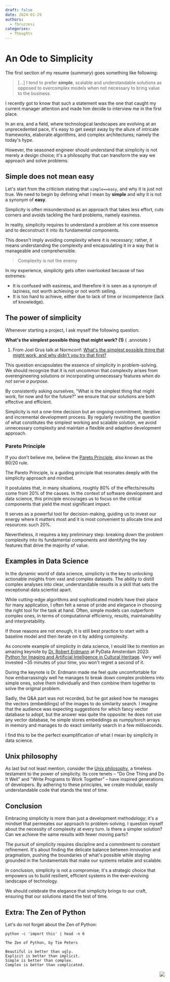 ```yaml
---
draft: false
date: 2024-01-29
authors:
  - fbruzzesi
categories:
  - Thoughts
---
```


# An Ode to Simplicity

<!-- more -->

The first section of my resume (_summary_) goes something like following:

> [...] I tend to prefer **simple**, scalable and understandable solutions as opposed to overcomplex models when not necessary to bring value to the business.

I recently got to know that such a statement was the one that caught my current manager attention and made him decide to interview me in the first place.

In an era, and a field, where technological landscapes are evolving at an unprecedented pace, it's easy to get swept away by the allure of intricate frameworks, elaborate algorithms, and complex architectures; namely the today's _hype_.

However, the seasoned engineer should understand that simplicity is not merely a design choice; it's a philosophy that can transform the way we approach and solve problems.

## Simple does not mean easy

Let's start from the criticism stating that `simple==easy`, and why it is just not true. We need to begin by defining what I mean by **simple** and why it is not a synonym of **easy**.

Simplicity is often misunderstood as an approach that takes less effort, cuts corners and avoids tackling the hard problems, namely easiness.

In reality, simplicity requires to understand a problem at his core essence and to deconstruct it into its fundamental components.

This doesn't imply avoiding complexity where it is necessary; rather, it means understanding the complexity and encapsulating it in a way that is manageable and comprehensible.

> Complexity is not the enemy

In my experience, simplicity gets often overlooked because of two extremes:

- It is confused with easiness, and therefore it is seen as a synonym of laziness, not worth achieving or not worth selling.
- It is too hard to achieve, either due to lack of time or incompetence (lack of knowledge).

## The power of simplicity

Whenever starting a project, I ask myself the following question:

**What's the simplest possible thing that might work? (1)**
{ .annotate }

1. From Joel Grus talk at Normconf: [What's the simplest possible thing that might work, and why didn't you try that first?][joel-grus-normconf]

This question encapsulates the essence of simplicity in problem-solving. We should recognize that it is not uncommon that complexity arises from overengineering solutions or incorporating unnecessary features _when do not serve a purpose_.

By consistently asking ourselves, "What is the simplest thing that might work, for now and for the future?" we ensure that our solutions are both effective and efficient.

Simplicity is not a one-time decision but an ongoing commitment, iterative and incremental development process. By regularly revisiting the question of what constitutes the simplest working and scalable solution, we avoid unnecessary complexity and maintain a flexible and adaptive development approach.

### Pareto Principle

If you don't believe me, believe the [Pareto Principle][pareto-wiki], also known as the 80/20 rule.

The Pareto Principle, is a guiding principle that resonates deeply with the simplicity approach and mindset.

It postulates that, in many situations, roughly 80% of the effects/results come from 20% of the causes. In the context of software development and data science, this principle encourages us to focus on the critical components that yield the most significant impact.

It serves as a powerful tool for decision-making, guiding us to invest our energy where it matters most and it is most convenient to allocate time and resources: such 20%.

Nevertheless, it requires a key preliminary step: breaking down the problem complexity into its fundamental components and identifying the key features that drive the majority of value.

## Examples in Data Science

In the dynamic world of data science, simplicity is the key to unlocking actionable insights from vast and complex datasets. The ability to distill complex analyses into clear, understandable results is a skill that sets the exceptional data scientist apart.

While cutting-edge algorithms and sophisticated models have their place for many application, I often felt a sense of pride and elegance in choosing the right tool for the task at hand. Often, simple models can outperform complex ones, in terms of computational efficiency, results, maintainability and interpretability.

If those reasons are not enough, it is still best practice to start with a baseline model and then iterate on it by adding complexity.

As concrete example of simplicity in data science, I would like to mention an amazing keynote by [Dr. Robert Erdmann][robert-erdmann-twitter] at PyData Amsterdam 2023: [Python for Imaging and Artificial Intelligence in Cultural Heritage][robert-erdmann-keynote]. Very well invested ~35 minutes of your time, you won't regret a second of it.

During the keynote is Dr. Erdmann made me feel quite uncomfortable for how embarrassingly well he manages to break down complex problems into simple ones, solve them individually and then combine them together to solve the original problem.

Sadly, the Q&A part was not recorded, but he got asked how he manages the vectors (embeddings) of the images to do similarity search. I imagine that the audience was expecting suggestions for which fancy vector database to adopt, but the answer was quite the opposite: he does not use any vector database, he simple stores embeddings as numpy/torch arrays in memory and manages to do exact similarity search in a few milliseconds.

I find this to be the perfect examplification of what I mean by simplicity in data science.

## Unix philosophy

As last but not least mention, consider the [Unix philosophy][unix-wiki], a timeless testament to the power of simplicity. Its core tenets – "Do One Thing and Do It Well" and "Write Programs to Work Together" – have inspired generations of developers. By adhering to these principles, we create modular, easily understandable code that stands the test of time.

## Conclusion

Embracing simplicity is more than just a development methodology; it's a mindset that permeates our approach to problem-solving. I question myself about the necessity of complexity at every turn. Is there a simpler solution? Can we achieve the same results with fewer moving parts?

The pursuit of simplicity requires discipline and a commitment to constant refinement. It's about finding the delicate balance between innovation and pragmatism, pushing the boundaries of what's possible while staying grounded in the fundamentals that make our systems reliable and scalable.

In conclusion, simplicity is not a compromise; it's a strategic choice that empowers us to build resilient, efficient systems in the ever-evolving landscape of technology.

We should celebrate the elegance that simplicity brings to our craft, ensuring that our solutions stand the test of time.

## Extra: The Zen of Python

Let's do not forget about the Zen of Python:

```terminal
python -c 'import this' | head -n 6
```

```terminal hl_lines="5"
The Zen of Python, by Tim Peters

Beautiful is better than ugly.
Explicit is better than implicit.
Simple is better than complex.
Complex is better than complicated.
```

[joel-grus-normconf]: https://www.youtube.com/watch?v=MW9oVxjJHEw
[pareto-wiki]: https://en.wikipedia.org/wiki/Pareto_principle
[unix-wiki]: https://en.wikipedia.org/wiki/Unix_philosophy
[robert-erdmann-twitter]: https://twitter.com/erdmann?lang=en
[robert-erdmann-keynote]: https://www.youtube.com/watch?v=kMfl5SzfkVc&list=PLGVZCDnMOq0pADyz2VboxPFIdrsozlENg&index=8&ab_channel=PyData

<img src="../../../../../images/written-by-human.svg" align="right">
